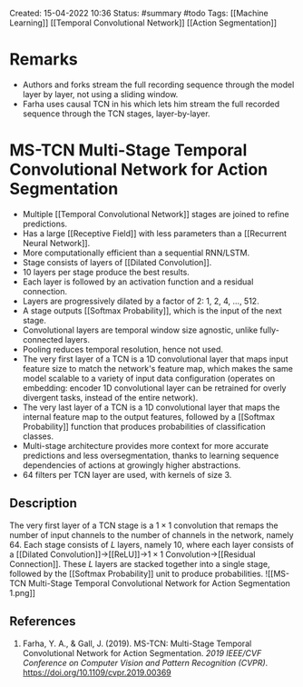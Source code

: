 Created: 15-04-2022 10:36
Status: #summary #todo
Tags: [[Machine Learning]] [[Temporal Convolutional Network]] [[Action Segmentation]]

# Remarks
- Authors and forks stream the full recording sequence through the model layer by layer, not using a sliding window.
- Farha uses causal TCN in his which lets him stream the full recorded sequence through the TCN stages, layer-by-layer.
# MS-TCN Multi-Stage Temporal Convolutional Network for Action Segmentation
- Multiple [[Temporal Convolutional Network]] stages are joined to refine predictions.
- Has a large [[Receptive Field]] with less parameters than a [[Recurrent Neural Network]].
- More computationally efficient than a sequential RNN/LSTM.
- Stage consists of layers of [[Dilated Convolution]].
- 10 layers per stage produce the best results.
- Each layer is followed by an activation function and a residual connection.
- Layers are progressively dilated by a factor of 2: 1, 2, 4, ..., 512.
- A stage outputs [[Softmax Probability]], which is the input of the next stage.
- Convolutional layers are temporal window size agnostic, unlike fully-connected layers.
- Pooling reduces temporal resolution, hence not used.
- The very first layer of a TCN is a 1D convolutional layer that maps input feature size to match the network's feature map, which makes the same model scalable to a variety of input data configuration (operates on embedding: encoder 1D convolutional layer can be retrained for overly divergent tasks, instead of the entire network).
- The very last layer of a TCN is a 1D convolutional layer that maps the internal feature map to the output features, followed by a [[Softmax Probability]] function that produces probabilities of classification classes.
- Multi-stage architecture provides more context for more accurate predictions and less oversegmentation, thanks to learning sequence dependencies of actions at growingly higher abstractions.
- 64 filters per TCN layer are used, with kernels of size 3.

## Description
The very first layer of a TCN stage is a $1\times 1$ convolution that remaps the number of input channels to the number of channels in the network, namely 64.
Each stage consists of $L$ layers, namely 10, where each layer consists of a [[Dilated Convolution]]->[[ReLU]]->$1\times 1$ Convolution->[[Residual Connection]]. These $L$ layers are stacked together into a single stage, followed by the [[Softmax Probability]] unit to produce probabilities.
![[MS-TCN Multi-Stage Temporal Convolutional Network for Action Segmentation 1.png]]
## References
1. Farha, Y. A., & Gall, J. (2019). MS-TCN: Multi-Stage Temporal Convolutional Network for Action Segmentation. _2019 IEEE/CVF Conference on Computer Vision and Pattern Recognition (CVPR)_. https://doi.org/10.1109/cvpr.2019.00369